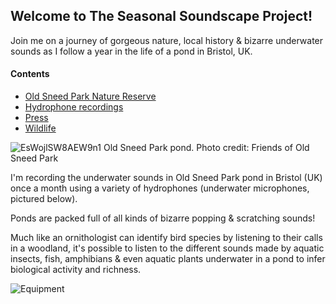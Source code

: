 ## Welcome to The Seasonal Soundscape Project!

Join me on a journey of gorgeous nature, local history & bizarre underwater sounds as I follow a year in the life of a pond in Bristol, UK.  

#### Contents 

- [Old Sneed Park Nature Reserve](https://jackhalgh.github.io/The-Seasonal-Soundscape-Project/Reserve)
- [Hydrophone recordings](https://jackhalgh.github.io/The-Seasonal-Soundscape-Project/January)
- [Press](https://jackhalgh.github.io/The-Seasonal-Soundscape-Project/Press)
- [Wildlife](https://jackhalgh.github.io/The-Seasonal-Soundscape-Project/Wildlife)

![EsWojlSW8AEW9n1](https://user-images.githubusercontent.com/74665965/105917854-e2821180-602a-11eb-90ae-7ee3d057075e.png)
Old Sneed Park pond. Photo credit: Friends of Old Sneed Park

I'm recording the underwater sounds in Old Sneed Park pond in Bristol (UK) once a month using a variety of hydrophones (underwater microphones, pictured below). 

Ponds are packed full of all kinds of bizarre popping & scratching sounds!

Much like an ornithologist can identify bird species by listening to their calls in a woodland, it's possible to listen to the different sounds made by aquatic insects, fish, amphibians & even aquatic plants underwater in a pond to infer biological activity and richness.


![Equipment](https://user-images.githubusercontent.com/74665965/105877931-68d13000-5ff8-11eb-9be6-a970ac7366b6.jpg)

